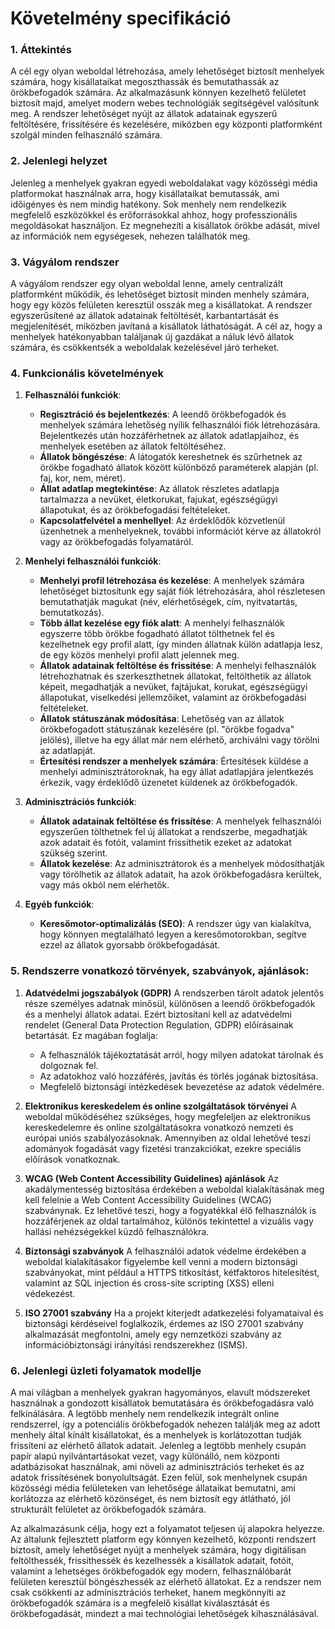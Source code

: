 # Követelmény specifikáció

### 1. Áttekintés
A cél egy olyan weboldal létrehozása, amely lehetőséget biztosít menhelyek számára, hogy kisállataikat megoszthassák és bemutathassák az örökbefogadók számára. Az alkalmazásunk könnyen kezelhető felületet biztosít majd, amelyet modern webes technológiák segítségével valósítunk meg. A rendszer lehetőséget nyújt az állatok adatainak egyszerű feltöltésére, frissítésére és kezelésére, miközben egy központi platformként szolgál minden felhasználó számára.

### 2. Jelenlegi helyzet
Jelenleg a menhelyek gyakran egyedi weboldalakat vagy közösségi média platformokat használnak arra, hogy kisállataikat bemutassák, ami időigényes és nem mindig hatékony. Sok menhely nem rendelkezik megfelelő eszközökkel és erőforrásokkal ahhoz, hogy professzionális megoldásokat használjon. Ez megnehezíti a kisállatok örökbe adását, mivel az információk nem egységesek, nehezen találhatók meg.

### 3. Vágyálom rendszer
A vágyálom rendszer egy olyan weboldal lenne, amely centralizált platformként működik, és lehetőséget biztosít minden menhely számára, hogy egy közös felületen keresztül osszák meg a kisállatokat. A rendszer egyszerűsítené az állatok adatainak feltöltését, karbantartását és megjelenítését, miközben javítaná a kisállatok láthatóságát. A cél az, hogy a menhelyek hatékonyabban találjanak új gazdákat a náluk lévő állatok számára, és csökkentsék a weboldalak kezelésével járó terheket.

### 4. Funkcionális követelmények

1. **Felhasználói funkciók**:
   - **Regisztráció és bejelentkezés**: A leendő örökbefogadók és menhelyek számára lehetőség nyílik felhasználói fiók létrehozására. Bejelentkezés után hozzáférhetnek az állatok adatlapjaihoz, és menhelyek esetében az állatok feltöltéséhez.
   - **Állatok böngészése**: A látogatók kereshetnek és szűrhetnek az örökbe fogadható állatok között különböző paraméterek alapján (pl. faj, kor, nem, méret).
   - **Állat adatlap megtekintése**: Az állatok részletes adatlapja tartalmazza a nevüket, életkorukat, fajukat, egészségügyi állapotukat, és az örökbefogadási feltételeket.
   - **Kapcsolatfelvétel a menhellyel**: Az érdeklődők közvetlenül üzenhetnek a menhelyeknek, további információt kérve az állatokról vagy az örökbefogadás folyamatáról.

2. **Menhelyi felhasználói funkciók**:
   - **Menhelyi profil létrehozása és kezelése**: A menhelyek számára lehetőséget biztosítunk egy saját fiók létrehozására, ahol részletesen bemutathatják magukat (név, elérhetőségek, cím, nyitvatartás, bemutatkozás).
   - **Több állat kezelése egy fiók alatt**: A menhelyi felhasználók egyszerre több örökbe fogadható állatot tölthetnek fel és kezelhetnek egy profil alatt, így minden állatnak külön adatlapja lesz, de egy közös menhelyi profil alatt jelennek meg.
   - **Állatok adatainak feltöltése és frissítése**: A menhelyi felhasználók létrehozhatnak és szerkeszthetnek állatokat, feltölthetik az állatok képeit, megadhatják a nevüket, fajtájukat, korukat, egészségügyi állapotukat, viselkedési jellemzőiket, valamint az örökbefogadási feltételeket.
   - **Állatok státuszának módosítása**: Lehetőség van az állatok örökbefogadott státuszának kezelésére (pl. "örökbe fogadva" jelölés), illetve ha egy állat már nem elérhető, archiválni vagy törölni az adatlapját.
   - **Értesítési rendszer a menhelyek számára**: Értesítések küldése a menhelyi adminisztrátoroknak, ha egy állat adatlapjára jelentkezés érkezik, vagy érdeklődő üzenetet küldenek az örökbefogadók.

3. **Adminisztrációs funkciók**:
   - **Állatok adatainak feltöltése és frissítése**: A menhelyek felhasználói egyszerűen tölthetnek fel új állatokat a rendszerbe, megadhatják azok adatait és fotóit, valamint frissíthetik ezeket az adatokat szükség szerint.
   - **Állatok kezelése**: Az adminisztrátorok és a menhelyek módosíthatják vagy törölhetik az állatok adatait, ha azok örökbefogadásra kerültek, vagy más okból nem elérhetők.
   
4. **Egyéb funkciók**:
   - **Keresőmotor-optimalizálás (SEO)**: A rendszer úgy van kialakítva, hogy könnyen megtalálható legyen a keresőmotorokban, segítve ezzel az állatok gyorsabb örökbefogadását.


### 5. Rendszerre vonatkozó törvények, szabványok, ajánlások:

1. **Adatvédelmi jogszabályok (GDPR)**
   A rendszerben tárolt adatok jelentős része személyes adatnak minősül, különösen a leendő örökbefogadók és a menhelyi állatok adatai. Ezért biztosítani kell az adatvédelmi rendelet (General Data Protection Regulation, GDPR) előírásainak betartását. Ez magában foglalja:
   - A felhasználók tájékoztatását arról, hogy milyen adatokat tárolnak és dolgoznak fel.
   - Az adatokhoz való hozzáférés, javítás és törlés jogának biztosítása.
   - Megfelelő biztonsági intézkedések bevezetése az adatok védelmére.

2. **Elektronikus kereskedelem és online szolgáltatások törvényei**
   A weboldal működéséhez szükséges, hogy megfeleljen az elektronikus kereskedelemre és online szolgáltatásokra vonatkozó nemzeti és európai uniós szabályozásoknak. Amennyiben az oldal lehetővé teszi adományok fogadását vagy fizetési tranzakciókat, ezekre speciális előírások vonatkoznak.

3. **WCAG (Web Content Accessibility Guidelines) ajánlások**
   Az akadálymentesség biztosítása érdekében a weboldal kialakításának meg kell felelnie a Web Content Accessibility Guidelines (WCAG) szabványnak. Ez lehetővé teszi, hogy a fogyatékkal élő felhasználók is hozzáférjenek az oldal tartalmához, különös tekintettel a vizuális vagy hallási nehézségekkel küzdő felhasználókra.

4. **Biztonsági szabványok**
   A felhasználói adatok védelme érdekében a weboldal kialakításakor figyelembe kell venni a modern biztonsági szabványokat, mint például a HTTPS titkosítást, kétfaktoros hitelesítést, valamint az SQL injection és cross-site scripting (XSS) elleni védekezést.

5. **ISO 27001 szabvány**
   Ha a projekt kiterjedt adatkezelési folyamataival és biztonsági kérdéseivel foglalkozik, érdemes az ISO 27001 szabvány alkalmazását megfontolni, amely egy nemzetközi szabvány az információbiztonsági irányítási rendszerekhez (ISMS).

### 6. Jelenlegi üzleti folyamatok modellje

A mai világban a menhelyek gyakran hagyományos, elavult módszereket használnak a gondozott kisállatok bemutatására és örökbefogadásra való felkínálására. A legtöbb menhely nem rendelkezik integrált online rendszerrel, így a potenciális örökbefogadók nehezen találják meg az adott menhely által kínált kisállatokat, és a menhelyek is korlátozottan tudják frissíteni az elérhető állatok adatait. Jelenleg a legtöbb menhely csupán papír alapú nyilvántartásokat vezet, vagy különálló, nem központi adatbázisokat használnak, ami növeli az adminisztrációs terheket és az adatok frissítésének bonyolultságát. Ezen felül, sok menhelynek csupán közösségi média felületeken van lehetősége állataikat bemutatni, ami korlátozza az elérhető közönséget, és nem biztosít egy átlátható, jól strukturált felületet az örökbefogadók számára. 

Az alkalmazásunk célja, hogy ezt a folyamatot teljesen új alapokra helyezze. Az általunk fejlesztett platform egy könnyen kezelhető, központi rendszert biztosít, amely lehetőséget nyújt a menhelyek számára, hogy digitálisan feltölthessék, frissíthessék és kezelhessék a kisállatok adatait, fotóit, valamint a lehetséges örökbefogadók egy modern, felhasználóbarát felületen keresztül böngészhessék az elérhető állatokat. Ez a rendszer nem csak csökkenti az adminisztrációs terheket, hanem megkönnyíti az örökbefogadók számára is a megfelelő kisállat kiválasztását és örökbefogadását, mindezt a mai technológiai lehetőségek kihasználásával.